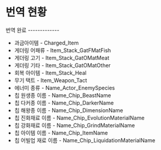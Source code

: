 번역 현황
=============
번역 완료
-------------<br>
* 과금아이템				- Charged_Item<br>
* 게더링 어패류			- Item_Stack_GatFMatFish<br>
* 게더링 고기				- Item_Stack_GatOMatMeat<br>
* 게더링 기타				- Item_Stack_GatOMatOther<br>
* 회복 아이템				- Item_Stack_Heal<br>
* 무기 택트				- Item_Weapon_Tact<br>
* 에너미 종류				- Name_Actor_EnemySpecies<br>
* 칩 원생종 이름			- Name_Chip_BeastName<br>
* 칩 다커종 이름			- Name_Chip_DarkerName<br>
* 칩 해왕종 이름			- Name_Chip_DimensionName<br>
* 칩 진화재료 이름		- Name_Chip_EvolutionMaterialName<br>
* 칩 강화재료 이름		- Name_Chip_GrindMaterialName<br>
* 칩 아이템 이름			- Name_Chip_ItemName<br>
* 칩 어빌업 재료 이름	- Name_Chip_LiquidationMaterialName<br>
